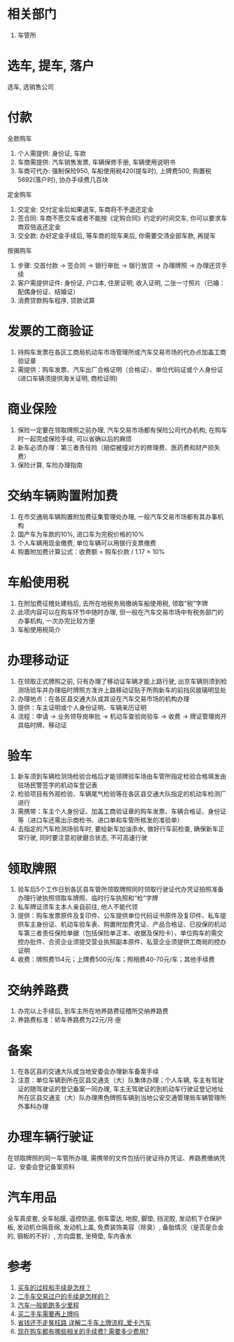 # 相关部门

1. 车管所

# 选车, 提车, 落户

选车, 选销售公司

# 付款

全款购车

1. 个人需提供: 身份证, 车款
2. 车商需提供: 汽车销售发票, 车辆保修手册, 车辆使用说明书
3. 车商可代办: 强制保险950, 车船使用税420(提车时), 上牌费500, 购置税5692(落户时), 协办手续费几百块

定金购车

1. 交定金: 交付定金后如果退车, 车商将不予退还定金
2. 签合同: 车商不愿交车或者不能按《定购合同》约定的时间交车, 你可以要求车商双倍返还定金
3. 交全款: 办好定金手续后, 等车商的现车来后, 你需要交清全部车款, 再提车

按揭购车

1. 步骤: 交首付款 -> 签合同 -> 银行审批 -> 银行放贷 -> 办理牌照 -> 办理还贷手续
2. 客户需提供证件: 身份证, 户口本, 住房证明, 收入证明, 二张一寸照片（已婚：配偶身份证、结婚证）
3. 消费贷款购车程序, 贷款试算

# 发票的工商验证

1. 持购车发票在各区工商局机动车市场管理所或汽车交易市场的代办点加盖工商验证章
2. 需提供：购车发票、汽车出厂合格证明（合格证）、单位代码证或个人身份证(进口车辆须提供海关证明, 商检证明)

# 商业保险

1. 保险一定要在领取牌照之前办理, 汽车交易市场都有保险公司代办机构, 在购车时一起完成保险手续, 可以省确以后的麻烦
2. 新车必须办理：第三者责任险（赔偿被撞对方的修理费、医药费和财产损失费）
3. 保险计算, 车险办理指南

# 交纳车辆购置附加费

1. 在市交通局车辆购置附加费征集管理处办理, 一般汽车交易市场都有其办事机构
2. 国产车为车款的10%, 进口车为完税价格的10%
3. 个人车辆用现金缴费, 单位车辆可以用银行支票缴费
4. 购置附加费计算公式：收费额 = 购车价款 / 1.17 × 10%

# 车船使用税

1. 在附加费征稽处建档后, 去所在地税务局缴纳车船使用税, 领取“税”字牌
2. 此项内容可以在购车环节中随时办理, 但一般在汽车交易市场中有税务部门的办事机构, 一次办完比较方便
3. 车船使用税简介

# 办理移动证

1. 在领取正式牌照之前, 只有办理了移动证车辆才能上路行驶, 出京车辆则须到检测场验车并办理临时牌照方准许上路移动证贴于所购新车的前挡风玻璃明显处
2. 办理地点：在各区县交通大队或其设在汽车交易市场的机构办理
3. 提供：车主证明或个人身份证明、车辆来历证明
4. 流程：申请 -> 业务领导岗审批 -> 机动车查验岗验车 -> 收费 -> 牌证管理岗开具临时牌、移动证

# 验车

1. 新车须到车辆检测场检验合格后才能领牌验车场由车管所指定检验合格填发由驻场民警签字的机动车登记表
2. 检验项目有外观检验、车辆尾气检验等在各区县交通大队指定的机动车检测厂进行
3. 需携带：车主个人身份证、加盖工商验证章的购车发票、车辆合格证、身份证等（进口车还需出示商检书、进口单和车管所核发的准验单）
4. 去指定的汽车检测场验车时, 要给新车加油添水, 做好行车前检查, 确保新车正常行驶, 同时要注意初驶磨合状态, 不可高速行驶

# 领取牌照

1. 验车后5个工作日到各区县车管所领取牌照同时领取行驶证代办凭证拍照准备办理行驶执照领取车牌照、临时行车执照和“检”字牌
2. 私车牌证须车主本人亲自前往, 他人不能代领
3. 提供：购车发票原件及复印件、公车提供单位代码证书原件及复印件、私车提供车主身份证、机动车验车表、购置附加费凭证、产品合格证、已投保的机动车第三者责任保险单据（包括保险单正本、收据及保险卡）、单位购车的需交控办批件、合资企业须提交营业执照副本原件、私营企业须提供工商局的控办证明
4. 收费：牌照费154元；上牌费500元/车；照相费40-70元/车；其他手续费

# 交纳养路费

1. 办完以上手续后, 到车主所在地养路费征稽所交纳养路费
2. 养路费标准：轿车养路费为22元/月·座

# 备案

1. 在各区县的交通大队或当地安委会办理新车备案手续
2. 注意：单位车辆到所在区县交通支（大）队集体办理；个人车辆, 车主有驾驶证的随驾驶证的登记备案一同办理, 车主无驾驶证的到机动车行驶证登记地址所在区县交通支（大）队办理黑色牌照车辆到当地公安交通管理局车辆管理所外事科办理

# 办理车辆行驶证

在领取牌照的同一车管所办理, 需携带的文件包括行驶证待办凭证、养路费缴纳凭证、安委会登记备案资料

# 汽车用品

全车真皮套, 全车帖膜, 遥控防盗, 倒车雷达, 地胶, 脚垫, 挡泥胶, 发动机下仓保护板, 发动机仓隔音绵, 发动机上盖, 免费装饰美容（除臭）, 备胎情况（是否是合金的, 钢板的不好）, 方向盘套, 坐椅垫, 车内香水

# 参考

1. [买车的过程和手续是怎样？](https://zhidao.baidu.com/question/56443556.html)
2. [二手车交易过户的手续是怎样的？](https://zhidao.baidu.com/question/200650008.html)
3. [汽车一般能跑多少里程](https://zhidao.baidu.com/question/497298173.html)
4. [买二手车需要再上牌吗](https://zhidao.baidu.com/question/556400535401745972.html)
5. [省钱还不走冤枉路 详解二手车上牌流程_爱卡汽车](aaa)
6. [现在购车都有哪些相关的手续费? 需要多少费用?](https://zhidao.baidu.com/question/176020911.html)
